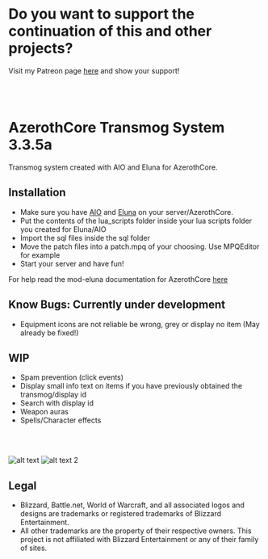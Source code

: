# Do you want to support the continuation of this and other projects?
Visit my Patreon page [here](https://patreon.com/danielthedeveloper) and show your support!

<br>
<br>

# AzerothCore Transmog System 3.3.5a

Transmog system created with AIO and Eluna for AzerothCore.

## Installation

- Make sure you have [AIO](https://github.com/Rochet2/AIO) and [Eluna](https://github.com/azerothcore/mod-eluna) on your server/AzerothCore.
- Put the contents of the lua_scripts folder inside your lua scripts folder you created for Eluna/AIO
- Import the sql files inside the sql folder
- Move the patch files into a patch.mpq of your choosing. Use MPQEditor for example
- Start your server and have fun!

For help read the mod-eluna documentation for AzerothCore [here](https://github.com/azerothcore/mod-eluna)

## Know Bugs: Currently under development

- Equipment icons are not reliable be wrong, grey or display no item (May already be fixed!)

## WIP

- Spam prevention (click events)
- Display small info text on items if you have previously obtained the transmog/display id
- Search with display id
- Weapon auras
- Spells/Character effects

<br>
<br>

![alt text](./Screenshot.png)
![alt text 2](./Screenshot2.png)

## Legal

- Blizzard, Battle.net, World of Warcraft, and all associated logos and designs are trademarks or registered trademarks of Blizzard Entertainment.
- All other trademarks are the property of their respective owners. This project is not affiliated with Blizzard Entertainment or any of their family of sites.

